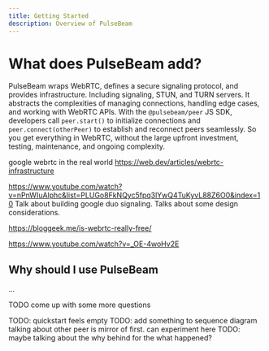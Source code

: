 ```yaml
---
title: Getting Started
description: Overview of PulseBeam
---
```


# What does PulseBeam add?

PulseBeam wraps WebRTC, defines a secure signaling protocol, and provides infrastructure. Including signaling, STUN, and TURN servers. It abstracts the complexities of managing connections, handling edge cases, and working with WebRTC APIs. With the `@pulsebeam/peer` JS SDK, developers call `peer.start()` to initialize connections and `peer.connect(otherPeer)` to establish and reconnect peers seamlessly. So you get everything in WebRTC, without the large upfront investment, testing, maintenance, and ongoing complexity.

google webrtc in the real world
https://web.dev/articles/webrtc-infrastructure


https://www.youtube.com/watch?v=nPnWIuAlphc&list=PLUGo8FkNQyc5fpq3lYwQ4TuKyvL88Z6O0&index=10
Talk about building google duo signaling. Talks about some design considerations.

https://bloggeek.me/is-webrtc-really-free/

https://www.youtube.com/watch?v=_OE-4woHv2E

## Why should I use PulseBeam

... 

TODO come up with some more questions

TODO: quickstart feels empty
TODO: add something to sequence diagram talking about other peer is mirror of first. can experiment here
TODO: maybe talking about the why behind for the what happened?